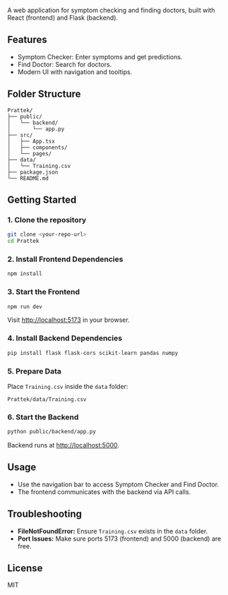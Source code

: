 

A web application for symptom checking and finding doctors, built with React (frontend) and Flask (backend).

## Features

- Symptom Checker: Enter symptoms and get predictions.
- Find Doctor: Search for doctors.
- Modern UI with navigation and tooltips.

## Folder Structure

```
Prattek/
├── public/
│   └── backend/
│       └── app.py
├── src/
│   ├── App.tsx
│   ├── components/
│   └── pages/
├── data/
│   └── Training.csv
├── package.json
└── README.md
```

## Getting Started

### 1. Clone the repository

```sh
git clone <your-repo-url>
cd Prattek
```

### 2. Install Frontend Dependencies

```sh
npm install
```

### 3. Start the Frontend

```sh
npm run dev
```
Visit [http://localhost:5173](http://localhost:5173) in your browser.

### 4. Install Backend Dependencies

```sh
pip install flask flask-cors scikit-learn pandas numpy
```

### 5. Prepare Data

Place `Training.csv` inside the `data` folder:
```
Prattek/data/Training.csv
```

### 6. Start the Backend

```sh
python public/backend/app.py
```
Backend runs at [http://localhost:5000](http://localhost:5000).

## Usage

- Use the navigation bar to access Symptom Checker and Find Doctor.
- The frontend communicates with the backend via API calls.

## Troubleshooting

- **FileNotFoundError:** Ensure `Training.csv` exists in the `data` folder.
- **Port Issues:** Make sure ports 5173 (frontend) and 5000 (backend) are free.

## License

MIT
